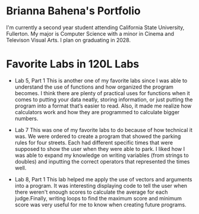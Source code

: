 
# Brianna Bahena's Portfolio

I'm currently a second year student attending California State University, Fullerton. 
My major is Computer Science with a minor in Cinema and Televison Visual Arts. I plan on graduating in 2028.

# Favorite Labs in 120L Labs

* Lab 5, Part 1
    This is another one of my favorite labs since I was able to understand the use of functions and 
    how organized the program becomes. I think there are plenty of practical uses for functions when 
    it comes to putting your data neatly, storing information, or just putting the program into a format 
    that’s easier to read. Also, it made me realize how calculators work and how they are programmed to 
    calculate bigger numbers.   

* Lab 7
    This was one of my favorite labs to do because of how technical it was. We were ordered to create a 
    program that showed the parking rules for four streets. Each had different specific times that were 
    supposed to show the user when they were able to park. I liked how I was able to expand my knowledge 
    on writing variables (from strings to doubles) and inputting the correct operators that represented 
    the times well.

* Lab 8, Part 1
    This lab helped me apply the use of vectors and arguments into a program. It was interesting displaying 
    code to tell the user when there weren't enough scores to calculate the average for each judge.Finally, 
    writing loops to find the maximum score and minimum score was very useful for me to know when creating 
    future programs.


